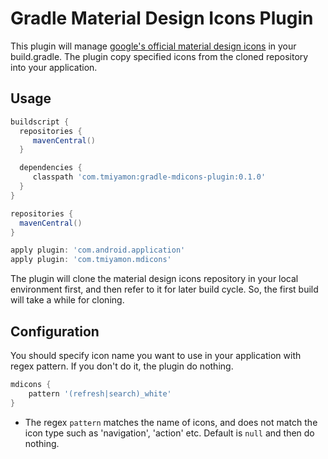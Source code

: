 # Gradle Material Design Icons Plugin

This plugin will manage [google's official material design icons](https://github.com/google/material-design-icons) in your build.gradle.
The plugin copy specified icons from the cloned repository into your application.

## Usage

```groovy
buildscript {
  repositories {
     mavenCentral()
  }

  dependencies {
     classpath 'com.tmiyamon:gradle-mdicons-plugin:0.1.0'
  }
}

repositories {
  mavenCentral()
}

apply plugin: 'com.android.application'
apply plugin: 'com.tmiyamon.mdicons'

```

The plugin will clone the material design icons repository in your local environment first, and then refer to it for later build cycle.
So, the first build will take a while for cloning.

## Configuration

You should specify icon name you want to use in your application with regex pattern. If you don't do it, the plugin do nothing.

```groovy
mdicons {
    pattern '(refresh|search)_white'
}
```

- The regex `pattern` matches the name of icons, and does not match the icon type such as 'navigation', 'action' etc. Default is `null` and then do nothing.

